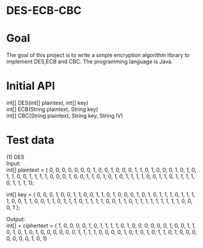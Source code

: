 # DES-ECB-CBC

# Goal
  The goal of this project is to write a simple encryption algorithm library to implement DES,ECB and CBC. The programming language is Java.
  
# Initial API
int[] DES(int[] plaintext, int[] key) <br/>
int[] ECB(String plaintext, String key) <br/>
int[] CBC(String plaintext, String key, String IV) <br/>

# Test data
(1) DES <br/>
  Input: <br/>
  int[] plaintext = { 0, 0, 0, 0, 0, 0, 0, 1, 0, 0, 1, 0, 0,
     0, 1, 1, 0, 1, 0, 0, 0, 1, 0, 1, 0, 1, 1, 0, 0, 1, 1, 1, 1,
     0, 0, 0, 1, 0, 0, 1, 1, 0, 1, 0, 1, 0, 1, 1, 1, 1, 0, 0, 1,
     1, 0, 1, 1, 1, 1, 0, 1, 1, 1, 1}; <br/>
  
  int[] key = { 0, 0, 0, 1, 0, 0, 1, 1, 0, 0, 1, 1, 0, 1, 0,
     0, 0, 1, 0, 1, 0, 1, 1, 1, 0, 1, 1, 1, 1, 0, 0, 1, 1, 0, 0,
     1, 1, 0, 1, 1, 1, 0, 1, 1, 1, 1, 0, 0, 1, 1, 0, 1, 1, 1, 1,
     1, 1, 1, 1, 1, 0, 0, 0, 1 }; <br/>
     
  Output: <br/>
  int[] = ciphertext = { 1, 0, 0, 0, 0, 1, 0, 1, 1, 1, 1, 0, 1,
     0, 0, 0, 0, 0, 0, 1, 0, 0, 1, 1, 0, 1, 0, 1, 0, 1, 0, 0, 0,
     0, 0, 0, 1, 1, 1, 1, 0, 0, 0, 0, 1, 0, 1, 0, 1, 0, 1, 1, 0,
     1, 0, 0, 0, 0, 0, 0, 0, 1, 0, 1} <br/>
